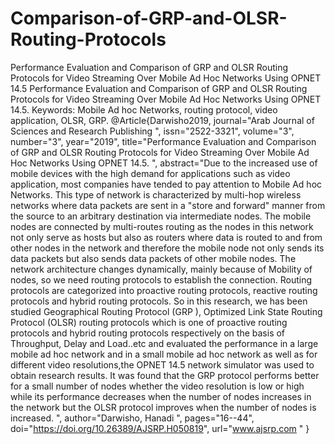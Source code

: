 # Comparison-of-GRP-and-OLSR-Routing-Protocols
Performance Evaluation and Comparison of GRP and OLSR Routing Protocols for Video Streaming Over Mobile Ad Hoc Networks Using OPNET 14.5
Performance Evaluation and Comparison of GRP and OLSR Routing Protocols for Video Streaming Over Mobile Ad Hoc Networks Using OPNET 14.5. Keywords: Mobile Ad hoc Networks, routing protocol, video application, OLSR, GRP. @Article{Darwisho2019, journal="Arab Journal of Sciences and Research Publishing ", issn="2522-3321", volume="3", number="3", year="2019", title="Performance Evaluation and Comparison of GRP and OLSR Routing Protocols for Video Streaming Over Mobile Ad Hoc Networks Using OPNET 14.5. ", abstract="Due to the increased use of mobile devices with the high demand for applications such as video application, most companies have tended to pay attention to Mobile Ad hoc Networks. This type of network is characterized by multi-hop wireless networks where data packets are sent in a "store and forward" manner from the source to an arbitrary destination via intermediate nodes. The mobile nodes are connected by multi-routes routing as the nodes in this network not only serve as hosts but also as routers where data is routed to and from other nodes in the network and therefore the mobile node not only sends its data packets but also sends data packets of other mobile nodes. The network architecture changes dynamically, mainly because of Mobility of nodes, so we need routing protocols to establish the connection. Routing protocols are categorized into proactive routing protocols, reactive routing protocols and hybrid routing protocols.
So in this research, we has been studied Geographical Routing Protocol (GRP ), Optimized Link State Routing Protocol (OLSR) routing protocols which is one of proactive routing protocols and hybrid routing protocols respectively on the basis of Throughput, Delay and Load..etc and evaluated the performance in a large mobile ad hoc network and in a small mobile ad hoc network as well as for different video resolutions,the OPNET 14.5 network simulator was used to obtain research results. It was found that the GRP protocol performs better for a small number of nodes whether the video resolution is low or high while its performance decreases when the number of nodes increases in the network but the OLSR protocol improves when the number of nodes is increased. ", author="Darwisho, Hanadi ", pages="16--44", doi="https://doi.org/10.26389/AJSRP.H050819", url="www.ajsrp.com " }

